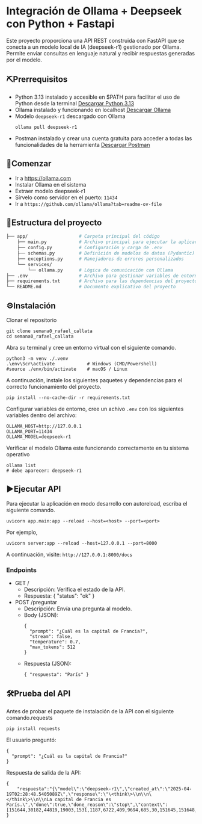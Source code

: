 # Integración de Ollama + Deepseek con Python + Fastapi

Este proyecto proporciona una API REST construida con FastAPI que se conecta a un modelo local de IA (deepseek-r1) gestionado por Ollama. Permite enviar consultas en lenguaje natural y recibir respuestas generadas por el modelo.

## ⛏Prerrequisitos

- Python 3.13 instalado y accesible en $PATH para facilitar el uso de Python desde la terminal [Descargar Python 3.13](https://www.python.org/downloads/release/python-3130/)
- Ollama instalado y funcionando en localhost [Descargar Ollama](https://ollama.com/download)
- Modelo `deepseek-r1` descargado con Ollama
  ```shell
  ollama pull deepseek-r1
  ```
- Postman instalado y crear una cuenta gratuita para acceder a todas las funcionalidades de la herramienta [Descargar Postman](https://www.postman.com/downloads/)

## 🚀Comenzar

- Ir a https://ollama.com
- Instalar Ollama en el sistema
- Extraer modelo deepseek-r1
- Sírvelo como servidor en el puerto: `11434`
- Ir a `https://github.com/ollama/ollama?tab=readme-ov-file`


## 📂Estructura del proyecto
```bash
├── app/                   # Carpeta principal del código
    ├── main.py            # Archivo principal para ejecutar la aplicación
    ├── config.py          # Configuración y carga de .env
    ├── schemas.py         # Definición de modelos de datos (Pydantic)
    ├── exceptions.py      # Manejadores de errores personalizados
    └── services/
        └── ollama.py      # Lógica de comunicación con Ollama
├── .env                   # Archivo para gestionar variables de entorno
├── requirements.txt       # Archivo para las dependencias del proyecto
└── README.md              # Documento explicativo del proyecto
```

## ⚙Instalación

Clonar el repositorio

```shell
git clone semana0_rafael_callata
cd semana0_rafael_callata
```

Abra su terminal y cree un entorno virtual con el siguiente comando.
```shell
python3 -m venv ./.venv
.\env\Scr\activate            # Windows (CMD/Powershell)
#source ./env/bin/activate    # macOS / Linux
```

A continuación, instale los siguientes paquetes y dependencias para el correcto funcionamiento del proyecto.
```shell
pip install --no-cache-dir -r requirements.txt
```
Configurar variables de entorno, cree un achivo `.env` con los siguientes variables dentro del archivo:
```shell
OLLAMA_HOST=http://127.0.0.1
OLLAMA_PORT=11434
OLLAMA_MODEL=deepseek‑r1
```

Verificar el modelo Ollama este funcionando correctamente en tu sistema operativo
```shell
ollama list
# debe aparecer: deepseek‑r1
```

## ▶Ejecutar API
Para ejecutar la aplicación en modo desarrollo con autoreload, escriba el siguiente comando.
```shell
uvicorn app.main:app --reload --host=<host> --port=<port>
```
Por ejemplo,
```shell
uvicorn server:app --reload --host=127.0.0.1 --port=8000
```
A continuación, visite: `http://127.0.0.1:8000/docs`

### Endpoints

- GET /
  - Descripción: Verifica el estado de la API.
  - Respuesta: { "status": "ok" }
- POST /preguntar
  - Descripción: Envía una pregunta al modelo.
  - Body (JSON):
    ```shell
    {
      "prompt": "¿Cuál es la capital de Francia?",
      "stream": false,
      "temperature": 0.7,
      "max_tokens": 512
    }
    ```
  - Respuesta (JSON):
    ```shell
    { "respuesta": "París" }
    ```

## 🛠Prueba del API
Antes de probar el paquete de instalación de la API con el siguiente comando.requests
```shell
pip install requests
```
El usuario preguntó:
```shell
{
  "prompt": "¿Cuál es la capital de Francia?"
}
```
Respuesta de salida de la API:
```shell
{
    "respuesta":"{\"model\":\"deepseek-r1\",\"created_at\":\"2025-04-19T02:28:48.5405089Z\",\"response\":\"\<think\>\\n\\n\</think\>\\n\\nLa capital de Francia es París.\",\"done\":true,\"done_reason\":\"stop\",\"context\":[151644,30182,44819,19003,1531,1187,6722,409,9694,685,30,151645,151648,271,151649,271,8747,6722,409,9694,685,1531,4270,23422,13],\"total_duration\":3763040100,\"load_duration\":19288200,\"prompt_eval_count\":13,\"prompt_eval_duration\":260436600,\"eval_count\":14,\"eval_duration\":3482755300}"
}
```
